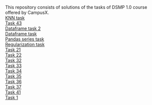 This repository consists of solutions of the tasks of DSMP 1.0 course offered by CampusX.<br>
[KNN task](https://github.com/diapatel/DSMP-1-tasks/tree/master/KNN%20task)<br>
[Task 43](https://github.com/diapatel/DSMP-1-tasks/tree/master/Task%2043)<br>
[Dataframe task 2](https://github.com/diapatel/DSMP-1-tasks/tree/master/dataframe%20task%202)<br>
[Dataframe task](https://github.com/diapatel/DSMP-1-tasks/tree/master/dataframe%20task)<br>
[Pandas series task](https://github.com/diapatel/DSMP-1-tasks/tree/master/pandas%20series)<br>
[Regularization task](https://github.com/diapatel/DSMP-1-tasks/tree/master/regularization%20task)<br>
[Task 21](https://github.com/diapatel/DSMP-1-tasks/tree/master/task%2021)<br>
[Task 22](https://github.com/diapatel/DSMP-1-tasks/tree/master/task%2022)<br>
[Task 32](https://github.com/diapatel/DSMP-1-tasks/tree/master/task%2032%20-%20sql%20DML)<br>
[Task 33](https://github.com/diapatel/DSMP-1-tasks/tree/master/task%2033)<br>
[Task 34](https://github.com/diapatel/DSMP-1-tasks/tree/master/task%2034)<br>
[Task 35](https://github.com/diapatel/DSMP-1-tasks/tree/master/task%2035)<br>
[Task 36](https://github.com/diapatel/DSMP-1-tasks/tree/master/task%2036)<br>
[Task 37](https://github.com/diapatel/DSMP-1-tasks/tree/master/task%2037)<br>
[Task 41](https://github.com/diapatel/DSMP-1-tasks/tree/master/task%2041)<br>
[Task 1](https://github.com/diapatel/DSMP-1-tasks/blob/master/strings.ipynb)<br>
